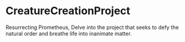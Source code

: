 # CreatureCreationProject
Resurrecting Prometheus, Delve into the project that seeks to defy the natural order and breathe life into inanimate matter.
